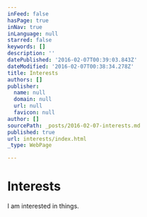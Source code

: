 ```yaml
---
inFeed: false
hasPage: true
inNav: true
inLanguage: null
starred: false
keywords: []
description: ''
datePublished: '2016-02-07T00:39:03.843Z'
dateModified: '2016-02-07T00:38:34.278Z'
title: Interests
authors: []
publisher:
  name: null
  domain: null
  url: null
  favicon: null
author: []
sourcePath: _posts/2016-02-07-interests.md
published: true
url: interests/index.html
_type: WebPage

---
```

# Interests

I am interested in things.
